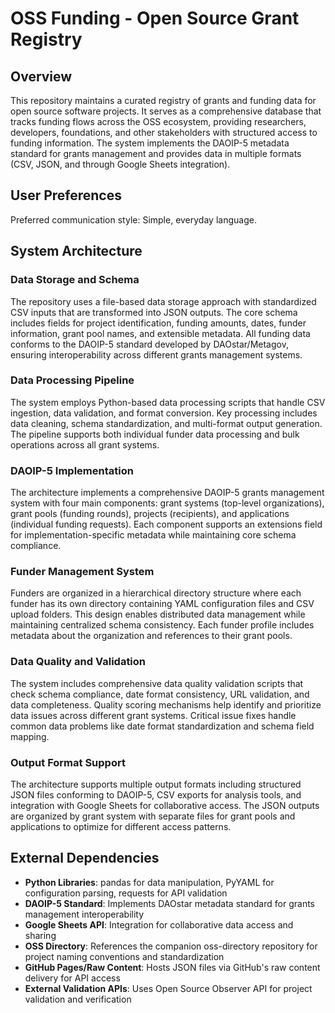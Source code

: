 # OSS Funding - Open Source Grant Registry

## Overview

This repository maintains a curated registry of grants and funding data for open source software projects. It serves as a comprehensive database that tracks funding flows across the OSS ecosystem, providing researchers, developers, foundations, and other stakeholders with structured access to funding information. The system implements the DAOIP-5 metadata standard for grants management and provides data in multiple formats (CSV, JSON, and through Google Sheets integration).

## User Preferences

Preferred communication style: Simple, everyday language.

## System Architecture

### Data Storage and Schema
The repository uses a file-based data storage approach with standardized CSV inputs that are transformed into JSON outputs. The core schema includes fields for project identification, funding amounts, dates, funder information, grant pool names, and extensible metadata. All funding data conforms to the DAOIP-5 standard developed by DAOstar/Metagov, ensuring interoperability across different grants management systems.

### Data Processing Pipeline
The system employs Python-based data processing scripts that handle CSV ingestion, data validation, and format conversion. Key processing includes data cleaning, schema standardization, and multi-format output generation. The pipeline supports both individual funder data processing and bulk operations across all grant systems.

### DAOIP-5 Implementation
The architecture implements a comprehensive DAOIP-5 grants management system with four main components: grant systems (top-level organizations), grant pools (funding rounds), projects (recipients), and applications (individual funding requests). Each component supports an extensions field for implementation-specific metadata while maintaining core schema compliance.

### Funder Management System
Funders are organized in a hierarchical directory structure where each funder has its own directory containing YAML configuration files and CSV upload folders. This design enables distributed data management while maintaining centralized schema consistency. Each funder profile includes metadata about the organization and references to their grant pools.

### Data Quality and Validation
The system includes comprehensive data quality validation scripts that check schema compliance, date format consistency, URL validation, and data completeness. Quality scoring mechanisms help identify and prioritize data issues across different grant systems. Critical issue fixes handle common data problems like date format standardization and schema field mapping.

### Output Format Support
The architecture supports multiple output formats including structured JSON files conforming to DAOIP-5, CSV exports for analysis tools, and integration with Google Sheets for collaborative access. The JSON outputs are organized by grant system with separate files for grant pools and applications to optimize for different access patterns.

## External Dependencies

- **Python Libraries**: pandas for data manipulation, PyYAML for configuration parsing, requests for API validation
- **DAOIP-5 Standard**: Implements DAOstar metadata standard for grants management interoperability
- **Google Sheets API**: Integration for collaborative data access and sharing
- **OSS Directory**: References the companion oss-directory repository for project naming conventions and standardization
- **GitHub Pages/Raw Content**: Hosts JSON files via GitHub's raw content delivery for API access
- **External Validation APIs**: Uses Open Source Observer API for project validation and verification
